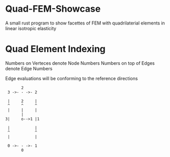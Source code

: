 # Quad-FEM-Showcase
A small rust program to show facettes of FEM with quadrilaterial elements in linear isotropic elasticity



# Quad Element Indexing

Numbers on Verteces denote Node Numbers
Numbers on top of Edges denote Edge Numbers

Edge evaluations will be conforming to the reference directions

```
       2
 3 ->- - ->- 2
 
 |     2     |
 ^     ^     ^
 |     |     |
       |
3|     o-->1 |1
 
 |           |
 ^           ^
 |           |
 
 0 ->- - ->- 1
       0
```